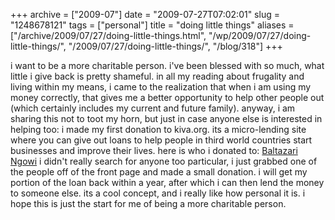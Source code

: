 +++
archive = ["2009-07"]
date = "2009-07-27T07:02:01"
slug = "1248678121"
tags = ["personal"]
title = "doing little things"
aliases = ["/archive/2009/07/27/doing-little-things.html", "/wp/2009/07/27/doing-little-things/", "/2009/07/27/doing-little-things/", "/blog/318"]
+++

i want to be a more charitable person. i've been blessed with so much,
what little i give back is pretty shameful. in all my reading about
frugality and living within my means, i came to the realization that when
i am using my money correctly, that gives me a better opportunity to help
other people out (which certainly includes my current and future family).
anyway, i am sharing this not to toot my horn, but just in case anyone
else is interested in helping too: i made my first donation to kiva.org.
its a micro-lending site where you can give out loans to help people in
third world countries start businesses and improve their lives. here is
who i donated to: [Baltazari Ngowi][1] i didn't really search for anyone
too particular, i just grabbed one of the people off of the front page and
made a small donation. i will get my portion of the loan back within
a year, after which i can then lend the money to someone else. its a cool
concept, and i really like how personal it is. i hope this is just the
start for me of being a more charitable person.

[1]: http://www.kiva.org/app.php?page=businesses&action=about&id=125266

